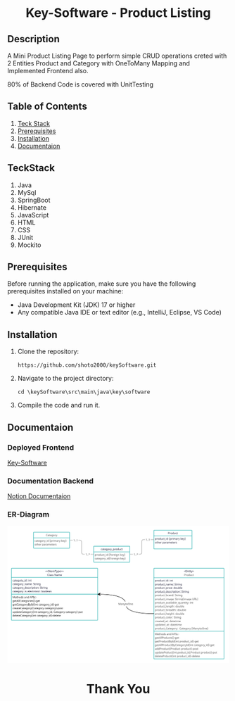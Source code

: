 <h1 align="center"> Key-Software - Product Listing</h1>

## Description
A Mini Product Listing Page to perform simple CRUD operations creted with 2  Entities Product and Category with OneToMany Mapping and Implemented Frontend also.

80% of Backend Code is covered with UnitTesting

## Table of Contents
1. [Teck Stack](#techStack)
2. [Prerequisites](#prerequisites)
3. [Installation](#installation)
4. [Documentaion](#documentation)

## TeckStack
1. Java
2. MySql
3. SpringBoot
4. Hibernate
5. JavaScript
6. HTML
7. CSS
8. JUnit
9. Mockito

## Prerequisites
Before running the application, make sure you have the following prerequisites installed on your machine:
- Java Development Kit (JDK) 17 or higher
- Any compatible Java IDE or text editor (e.g., IntelliJ, Eclipse, VS Code)

## Installation
1. Clone the repository:
   ```
   https://github.com/shoto2000/keySoftware.git
   ```
2. Navigate to the project directory: 
   ```
   cd \keySoftware\src\main\java\key\software
   ```
3. Compile the code and run it.

## Documentaion

### Deployed Frontend 
[Key-Software](https://key-software.netlify.app/)

### Documentation Backend
[Notion Documentaion](https://fourth-cotton-66b.notion.site/Key-Software-90409cc9ab9f49abb553055eaa11c7b5)

### ER-Diagram
![ER-Diagram](https://github.com/shoto2000/keySoftware/blob/Working/keySoftware2.png)

<h1 align="center"> Thank You</h1>
